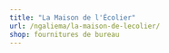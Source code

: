 ```yaml
---
title: "La Maison de l'Écolier"
url: /ngaliema/la-maison-de-lecolier/
shop: fournitures de bureau
---
```

